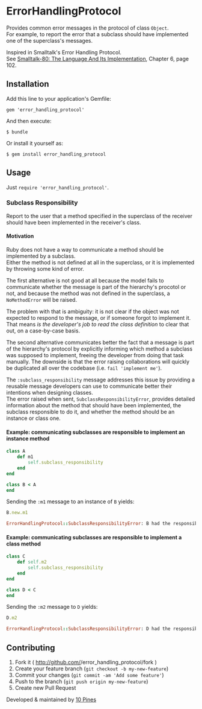 # ErrorHandlingProtocol

Provides common error messages in the protocol of class ```Object```.  
For example, to report the error that a subclass should have implemented one of the superclass's messages.

Inspired in Smalltalk's Error Handling Protocol.  
See [Smalltalk-80: The Language And Its Implementation](http://stephane.ducasse.free.fr/FreeBooks/BlueBook/Bluebook.pdf), Chapter 6, page 102.

## Installation

Add this line to your application's Gemfile:

    gem 'error_handling_protocol'

And then execute:

    $ bundle

Or install it yourself as:

    $ gem install error_handling_protocol

## Usage

Just ```require 'error_handling_protocol'```.

### Subclass Responsibility 

Report to the user that a method specified in the superclass of the receiver should have been implemented in the receiver's class.

#### Motivation

Ruby does not have a way to communicate a method should be implemented by a subclass.  
Either the method is not defined at all in the superclass, or it is implemented by throwing some kind of error.

The first alternative is not good at all because the model fails to communicate whether the message is part of the hierarchy's procotol or not, and because the method was not defined in the superclass, a ```NoMethodError``` will be raised.

The problem with that is ambiguity: it is not clear if the object was not expected to respond to the message, or if someone forgot to implement it.  
That means *is the developer's job to read the class definition* to clear that out, on a case-by-case basis.

The second alternative communicates better the fact that a message is part of the hierarchy's protocol by explicitly informing which method a subclass was supposed to  implement, freeing the developer from doing that task manually.
The downside is that the error raising collaborations will quickly be duplicated all over the codebase (i.e. ```fail 'implement me'```).

The ```:subclass_responsibility``` message addresses this issue by providing a reusable message developers can use to communicate better their intentions when designing classes.   
The error raised when sent, ```SubclassResponsibilityError```, provides detailed information about the method that should have been implemented, the subclass responsible to do it, and whether the method should be an instance or class one.

#### Example: communicating subclasses are responsible to implement an instance method
```ruby
class A
    def m1
        self.subclass_responsibility
    end
end

class B < A
end
```
Sending the ```:m1``` message to an instance of ```B``` yields:

```ruby
B.new.m1
```
```ruby
ErrorHandlingProtocol::SubclassResponsibilityError: B had the responsibility to implement :m1 class method.
```

#### Example: communicating subclasses are responsible to implement a class method

```ruby
class C
    def self.m2
        self.subclass_responsibility
    end
end

class D < C
end
```

Sending the ```:m2``` message to ```D``` yields:

```ruby
D.m2
```

```ruby
ErrorHandlingProtocol::SubclassResponsibilityError: D had the responsibility to implement :m2 class method.
```

## Contributing

1. Fork it ( http://github.com/<my-github-username>/error_handling_protocol/fork )
2. Create your feature branch (`git checkout -b my-new-feature`)
3. Commit your changes (`git commit -am 'Add some feature'`)
4. Push to the branch (`git push origin my-new-feature`)
5. Create new Pull Request

Developed & maintained by [10 Pines](http://development.10pines.com)
